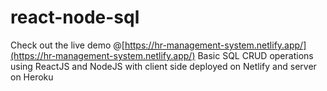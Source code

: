 # react-node-sql
Check out the live demo @[https://hr-management-system.netlify.app/](https://hr-management-system.netlify.app/)
Basic SQL CRUD operations using ReactJS and NodeJS with client side deployed on Netlify and server on Heroku